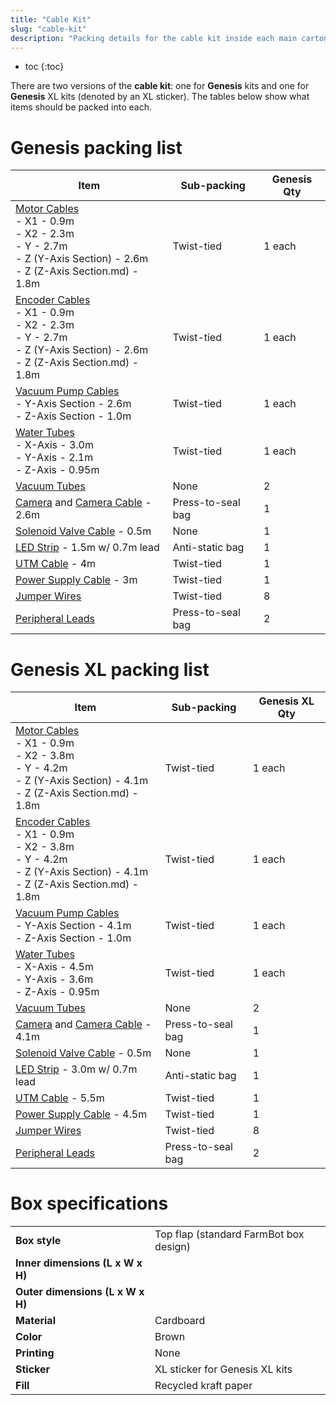 ```yaml
---
title: "Cable Kit"
slug: "cable-kit"
description: "Packing details for the cable kit inside each main carton"
---
```


* toc
{:toc}

There are two versions of the **cable kit**: one for **Genesis** kits and one for **Genesis** <span class="fb-xl-sticker">XL</span> kits (denoted by an <span class="fb-xl-sticker">XL</span> sticker). The tables below show what items should be packed into each.

# Genesis packing list

|Item|Sub-packing|Genesis Qty|
|----|-----------|-----------|
|[Motor Cables](../../bom/electronics-and-wiring/motor-cable.md)<br>- X1 - 0.9m<br>- X2 - 2.3m<br>- Y - 2.7m<br>- Z (Y-Axis Section) - 2.6m<br>- Z (Z-Axis Section.md) - 1.8m|Twist-tied|1 each
|[Encoder Cables](../../bom/electronics-and-wiring/encoder-cable.md)<br>- X1 - 0.9m<br>- X2 - 2.3m<br>- Y - 2.7m<br>- Z (Y-Axis Section) - 2.6m<br>- Z (Z-Axis Section.md) - 1.8m|Twist-tied|1 each
|[Vacuum Pump Cables](../../bom/electronics-and-wiring/vacuum-pump-cable.md)<br>- Y-Axis Section - 2.6m<br>- Z-Axis Section - 1.0m|Twist-tied|1 each
|[Water Tubes](../../bom/tubing/tube.md)<br>- X-Axis - 3.0m<br>- Y-Axis - 2.1m<br>- Z-Axis - 0.95m|Twist-tied|1 each
|[Vacuum Tubes](../../bom/tubing/tube.md)|None|2
|[Camera](../../bom/electronics-and-wiring/camera.md) and [Camera Cable](../../bom/electronics-and-wiring/camera-cable.md) - 2.6m|Press-to-seal bag|1
|[Solenoid Valve Cable](../../bom/electronics-and-wiring/solenoid-valve-cable.md) - 0.5m|None|1
|[LED Strip](../../bom/electronics-and-wiring/led-strip.md) - 1.5m w/ 0.7m lead|Anti-static bag|1
|[UTM Cable](../../bom/electronics-and-wiring/universal-tool-mount-cable.md) - 4m|Twist-tied|1
|[Power Supply Cable](../../bom/electronics-and-wiring/power-supply-cable.md) - 3m|Twist-tied|1
|[Jumper Wires](../../bom/electronics-and-wiring/jumper-wire.md)|Twist-tied|8
|[Peripheral Leads](../../bom/electronics-and-wiring/peripheral-lead.md)|Press-to-seal bag|2

# Genesis XL packing list

|Item|Sub-packing|Genesis <span class="fb-xl-sticker">XL</span> Qty|
|----|-----------|--------------|
|[Motor Cables](../../bom/electronics-and-wiring/motor-cable.md)<br>- X1 - 0.9m<br>- X2 - 3.8m<br>- Y - 4.2m<br>- Z (Y-Axis Section) - 4.1m<br>- Z (Z-Axis Section.md) - 1.8m|Twist-tied|1 each
|[Encoder Cables](../../bom/electronics-and-wiring/encoder-cable.md)<br>- X1 - 0.9m<br>- X2 - 3.8m<br>- Y - 4.2m<br>- Z (Y-Axis Section) - 4.1m<br>- Z (Z-Axis Section.md) - 1.8m|Twist-tied|1 each
|[Vacuum Pump Cables](../../bom/electronics-and-wiring/vacuum-pump-cable.md)<br>- Y-Axis Section - 4.1m<br>- Z-Axis Section - 1.0m|Twist-tied|1 each
|[Water Tubes](../../bom/tubing/tube.md)<br>- X-Axis - 4.5m<br>- Y-Axis - 3.6m<br>- Z-Axis - 0.95m|Twist-tied|1 each
|[Vacuum Tubes](../../bom/tubing/tube.md)|None|2
|[Camera](../../bom/electronics-and-wiring/camera.md) and [Camera Cable](../../bom/electronics-and-wiring/camera-cable.md) - 4.1m|Press-to-seal bag|1
|[Solenoid Valve Cable](../../bom/electronics-and-wiring/solenoid-valve-cable.md) - 0.5m|None|1
|[LED Strip](../../bom/electronics-and-wiring/led-strip.md) - 3.0m w/ 0.7m lead|Anti-static bag|1
|[UTM Cable](../../bom/electronics-and-wiring/universal-tool-mount-cable.md) - 5.5m|Twist-tied|1
|[Power Supply Cable](../../bom/electronics-and-wiring/power-supply-cable.md) - 4.5m|Twist-tied|1
|[Jumper Wires](../../bom/electronics-and-wiring/jumper-wire.md)|Twist-tied|8
|[Peripheral Leads](../../bom/electronics-and-wiring/peripheral-lead.md)|Press-to-seal bag|2

# Box specifications

|                                |                              |
|--------------------------------|------------------------------|
|**Box style**                   |Top flap (standard FarmBot box design)
|**Inner dimensions (L x W x H)**|
|**Outer dimensions (L x W x H)**|
|**Material**                    |Cardboard
|**Color**                       |Brown
|**Printing**                    |None
|**Sticker**                     |<span class="fb-xl-sticker">XL</span> sticker for Genesis XL kits
|**Fill**                        |Recycled kraft paper


